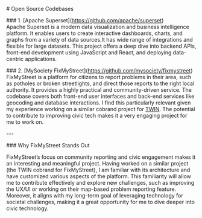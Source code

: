 \# Open Source Codebases

\#\#\# 1\. \[Apache Superset\](https://github.com/apache/superset)  
Apache Superset is a modern data visualization and business intelligence platform. It enables users to create interactive dashboards, charts, and graphs from a variety of data sources.It has wide range of integrations and flexible for large datasets. This project offers a deep dive into backend APIs, front-end development using JavaScript and React, and deploying data-centric applications.

\#\#\# 2\. \[MySociety FixMyStreet\](https://github.com/mysociety/fixmystreet)  
FixMyStreet is a platform for citizens to report problems in their area, such as potholes or broken streetlights, and direct those reports to the right local authority. It provides a highly practical and community-driven service. The codebase covers both front-end user interfaces and back-end services like geocoding and database interactions. I find this particularly relevant given my experience working on a similar cobrand project for [TWIN](http://wp.transboundarywater.tech). The potential to contribute to improving civic tech makes it a very engaging project for me to work on.

\---

\#\#\# Why FixMyStreet Stands Out

FixMyStreet’s focus on community reporting and civic engagement makes it an interesting and meaningful project. Having worked on a similar project (the TWIN cobrand for FixMyStreet), I am familiar with its architecture and have customized various aspects of the platform. This familiarity will allow me to contribute effectively and explore new challenges, such as improving the UX/UI or working on their map-based problem reporting feature. Moreover, it aligns with my long-term goal of leveraging technology for societal challenges, making it a great opportunity for me to dive deeper into civic technology.

